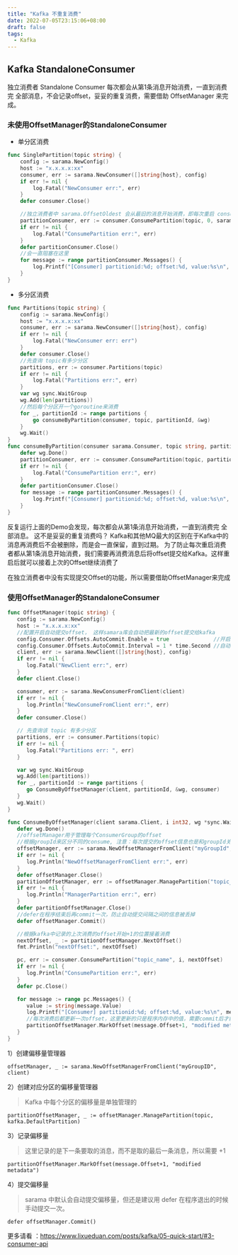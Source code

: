 ```yaml
---
title: "Kafka 不重复消费"
date: 2022-07-05T23:15:06+08:00
draft: false
tags:
  - Kafka
---
```


## Kafka StandaloneConsumer

独立消费者 Standalone Consumer 每次都会从第1条消息开始消费，一直到消费完 全部消息，不会记录offset，妥妥的重复消费，需要借助 OffsetManager 来完成。

### 未使用OffsetManager的StandaloneConsumer

- 单分区消费

```go
func SinglePartition(topic string) {
	config := sarama.NewConfig()
	host := "x.x.x.x:xx"
	consumer, err := sarama.NewConsumer([]string{host}, config)
	if err != nil {
		log.Fatal("NewConsumer err:", err)
	}
	defer consumer.Close()

	//独立消费者中 sarama.OffsetOldest 会从最旧的消息开始消费，即每次重启 consumer后 都会把该topic下的所有消息都消费一次
	partitionConsumer, err := consumer.ConsumePartition(topic, 0, sarama.OffsetOldest)
	if err != nil {
		log.Fatal("ConsumePartition err:", err)
	}
	defer partitionConsumer.Close()
	//会一直阻塞在这里
	for message := range partitionConsumer.Messages() {
		log.Printf("[Consumer] partitionid:%d; offset:%d, value:%s\n", message.Partition, message.Offset, string(message.Value))
	}
}

```

- 多分区消费

```go
func Partitions(topic string) {
	config := sarama.NewConfig()
	host := "x.x.x.x:xx"
	consumer, err := sarama.NewConsumer([]string{host}, config)
	if err != nil {
		log.Fatal("NewConsumer err: err")
	}
	defer consumer.Close()
	//先查询 topic有多少分区
	partitions, err := consumer.Partitions(topic)
	if err != nil {
		log.Fatal("Partitions err:", err)
	}
	var wg sync.WaitGroup
	wg.Add(len(partitions))
	//然后每个分区开一个goroutine来消费
	for _, partitionId := range partitions {
		go consumeByPartition(consumer, topic, partitionId, &wg)
	}
	wg.Wait()
}
func consumeByPartition(consumer sarama.Consumer, topic string, partitionId int32, wg *sync.WaitGroup) {
	defer wg.Done()
	partitionConsumer, err := consumer.ConsumePartition(topic, partitionId, sarama.OffsetOldest)
	if err != nil {
		log.Fatal("ConsumePartition err:", err)
	}
	defer partitionConsumer.Close()
	for message := range partitionConsumer.Messages() {
		log.Printf("[Consumer] partitionid:%d; offset:%d, value:%s\n", message.Partition, message.Offset, string(message.Value))
	}
}
```



反复运行上面的Demo会发现，每次都会从第1条消息开始消费，一直到消费完 全部消息。
这不是妥妥的重复消费吗？
Kafka和其他MQ最大的区别在于Kafka中的消息再消费后不会被删除，而是会一直保留，直到过期。
为了防止每次重启消费者都从第1条消息开始消费，我们需要再消费消息后将offset提交给Kafka。这样重启后就可以接着上次的Offset继续消费了

在独立消费者中没有实现提交Offset的功能，所以需要借助OffsetManager来完成

### 使用OffsetManager的StandaloneConsumer

```go
func OffsetManager(topic string) {
   config := sarama.NewConfig()
   host := "x.x.x.x:xx"
   //配置开启自动提交offset， 这样samara库会自动把最新的offset提交给kafka
   config.Consumer.Offsets.AutoCommit.Enable = true              //开启自动commit offset
   config.Consumer.Offsets.AutoCommit.Interval = 1 * time.Second //自动 commit时间间隔
   client, err := sarama.NewClient([]string{host}, config)
   if err != nil {
      log.Fatal("NewClient err:", err)
   }
   defer client.Close()

   consumer, err := sarama.NewConsumerFromClient(client)
   if err != nil {
      log.Println("NewConsumeFromClient err:", err)
   }
   defer consumer.Close()

   // 先查询该 topic 有多少分区
   partitions, err := consumer.Partitions(topic)
   if err != nil {
      log.Fatal("Partitions err: ", err)
   }

   var wg sync.WaitGroup
   wg.Add(len(partitions))
   for _, partitionId := range partitions {
      go ConsumeByOffsetManager(client, partitionId, &wg, consumer)
   }
   wg.Wait()
}

func ConsumeByOffsetManager(client sarama.Client, i int32, wg *sync.WaitGroup, consumer sarama.Consumer) {
   defer wg.Done()
   //offsetManager用于管理每个ConsumerGroup的offset
   //根据groupId来区分不同的consume, 注意：每次提交的offset信息也是和groupId关联的
   offsetManager, err := sarama.NewOffsetManagerFromClient("myGroupId", client) //偏移管理器
   if err != nil {
      log.Println("NewOffsetManagerFromClient err:", err)
   }
   defer offsetManager.Close()
   partitionOffsetManager, err := offsetManager.ManagePartition("topic_name", i) //对应分区的偏移量管理管理器
   if err != nil {
      log.Println("ManagerPartition err:", err)
   }
   defer partitionOffsetManager.Close()
   //defer在程序结束后再commit一次，防止自动提交间隔之间的信息被丢掉
   defer offsetManager.Commit()

   //根据kafka中记录的上次消费的offset开始+1的位置接着消费
   nextOffset, _ := partitionOffsetManager.NextOffset()
   fmt.Println("nextOffset:", nextOffset)

   pc, err := consumer.ConsumePartition("topic_name", i, nextOffset)
   if err != nil {
      log.Println("ConsumePartition err:", err)
   }
   defer pc.Close()

   for message := range pc.Messages() {
      value := string(message.Value)
      log.Printf("[Consumer] partitionid:%d; offset:%d, value:%s\n", message.Partition, message.Offset, value)
      //每次消费后都更新一次offset，这里更新的只是程序内存中的值，需要commit后才能提交到Kafka
      partitionOffsetManager.MarkOffset(message.Offset+1, "modified metadata")
   }
}
```

1）创建偏移量管理器

```
offsetManager, _ := sarama.NewOffsetManagerFromClient("myGroupID", client) 
```

2）创建对应分区的偏移量管理器

> Kafka 中每个分区的偏移量是单独管理的

```
partitionOffsetManager, _ := offsetManager.ManagePartition(topic, kafka.DefaultPartition) 
```

3）记录偏移量

> 这里记录的是下一条要取的消息，而不是取的最后一条消息，所以需要 +1

```
partitionOffsetManager.MarkOffset(message.Offset+1, "modified metadata") 
```

4）提交偏移量

> sarama 中默认会自动提交偏移量，但还是建议用 defer 在程序退出的时候手动提交一次。

```
defer offsetManager.Commit()
```

更多请看 ：https://www.lixueduan.com/posts/kafka/05-quick-start/#3-consumer-api
